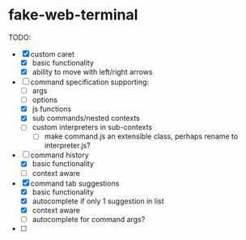 # fake-web-terminal

TODO:
- [x] custom caret
    - [x] basic functionality
    - [x] ability to move with left/right arrows
- [ ] command specification supporting: 
    - [ ] args
    - [ ] options
    - [x] js functions
    - [x] sub commands/nested contexts
    - [ ] custom interpreters in sub-contexts
        - [ ] make command.js an extensible class, perhaps rename to interpreter.js?
- [ ] command history
    - [x] basic functionality
    - [ ] context aware
- [x] command tab suggestions
    - [x] basic functionality
    - [x] autocomplete if only 1 suggestion in list
    - [x] context aware
    - [ ] autocomplete for command args?
- [ ] 